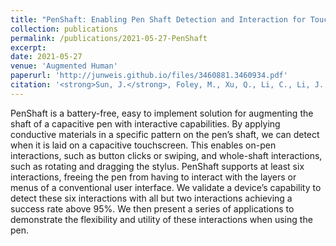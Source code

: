 ```yaml
---
title: "PenShaft: Enabling Pen Shaft Detection and Interaction for Touchscreens"
collection: publications
permalink: /publications/2021-05-27-PenShaft
excerpt:
date: 2021-05-27
venue: 'Augmented Human'
paperurl: 'http://junweis.github.io/files/3460881.3460934.pdf'
citation: '<strong>Sun, J.</strong>, Foley, M., Xu, Q., Li, C., Li, J., Irani, P. and Li, W., 2021, May. PenShaft: Enabling Pen Shaft Detection and Interaction for Touchscreens. In 12th Augmented Human International Conference (pp. 1-9).'
---
```

PenShaft is a battery-free, easy to implement solution for augmenting the shaft of a capacitive pen with interactive capabilities. By applying conductive materials in a specific pattern on the pen’s shaft, we can detect when it is laid on a capacitive touchscreen. This enables on-pen interactions, such as button clicks or swiping, and whole-shaft interactions, such as rotating and dragging the stylus. PenShaft supports at least six interactions, freeing the pen from having to interact with the layers or menus of a conventional user interface. We validate a device’s capability to detect these six interactions with all but two interactions achieving a success rate above 95%. We then present a series of applications to demonstrate the flexibility and utility of these interactions when using the pen.

<!-- lite-youtube custom element -->
<link rel="stylesheet" href="https://paulirish.github.io/lite-youtube-embed/src/lite-yt-embed.css" />
<script src="https://paulirish.github.io/lite-youtube-embed/src/lite-yt-embed.js"></script>

<lite-youtube videoid="uxP7cHiBeXY"></lite-youtube>
